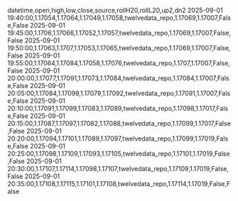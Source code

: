 datetime,open,high,low,close,source,rollH20,rollL20,up2,dn2
2025-09-01 19:40:00,1.17054,1.17064,1.17049,1.17058,twelvedata_repo,1.17069,1.17007,False,False
2025-09-01 19:45:00,1.1706,1.17066,1.17052,1.17057,twelvedata_repo,1.17069,1.17007,False,False
2025-09-01 19:50:00,1.17063,1.1707,1.17053,1.17065,twelvedata_repo,1.17069,1.17007,False,False
2025-09-01 19:55:00,1.17064,1.17084,1.17058,1.17076,twelvedata_repo,1.1707,1.17007,False,False
2025-09-01 20:00:00,1.17077,1.17091,1.17073,1.17084,twelvedata_repo,1.17084,1.17007,False,False
2025-09-01 20:05:00,1.17084,1.17098,1.17079,1.17092,twelvedata_repo,1.17091,1.17007,False,False
2025-09-01 20:10:00,1.17091,1.17099,1.17083,1.17089,twelvedata_repo,1.17098,1.17017,False,False
2025-09-01 20:15:00,1.17087,1.17097,1.17082,1.17088,twelvedata_repo,1.17099,1.17017,False,False
2025-09-01 20:20:00,1.17094,1.17101,1.17089,1.17097,twelvedata_repo,1.17099,1.17019,False,False
2025-09-01 20:25:00,1.17098,1.17109,1.17093,1.17105,twelvedata_repo,1.17101,1.17019,False,False
2025-09-01 20:30:00,1.17107,1.17114,1.17098,1.17107,twelvedata_repo,1.17109,1.17019,False,False
2025-09-01 20:35:00,1.17108,1.17115,1.17101,1.17108,twelvedata_repo,1.17114,1.17019,False,False
